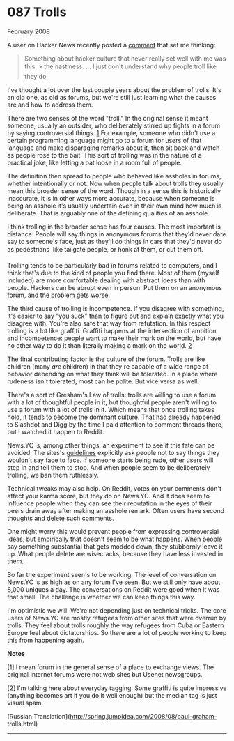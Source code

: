 # 087 Trolls


  
 
  
 February 2008   
  
 A user on Hacker News recently posted a [comment](http://news.ycombinator.com/item?id=116938) that set me thinking:   
  
 > Something about hacker culture that never really set well with me was this  > the nastiness. ... I just don't understand why people troll like they do. 

 I've thought a lot over the last couple years about the problem of trolls. It's an old one, as old as forums, but we're still just learning what the causes are and how to address them.   
  
 There are two senses of the word "troll." In the original sense it meant someone, usually an outsider, who deliberately stirred up fights in a forum by saying controversial things. [1](#trolls_note1) For example, someone who didn't use a certain programming language might go to a forum for users of that language and make disparaging remarks about it, then sit back and watch as people rose to the bait. This sort of trolling was in the nature of a practical joke, like letting a bat loose in a room full of people.   
  
 The definition then spread to people who behaved like assholes in forums, whether intentionally or not. Now when people talk about trolls they usually mean this broader sense of the word. Though in a sense this is historically inaccurate, it is in other ways more accurate, because when someone is being an asshole it's usually uncertain even in their own mind how much is deliberate. That is arguably one of the defining qualities of an asshole.   
  
 I think trolling in the broader sense has four causes. The most important is distance. People will say things in anonymous forums that they'd never dare say to someone's face, just as they'll do things in cars that they'd never do as pedestrians  like tailgate people, or honk at them, or cut them off.   
  
 Trolling tends to be particularly bad in forums related to computers, and I think that's due to the kind of people you find there. Most of them (myself included) are more comfortable dealing with abstract ideas than with people. Hackers can be abrupt even in person. Put them on an anonymous forum, and the problem gets worse.   
  
 The third cause of trolling is incompetence. If you disagree with something, it's easier to say "you suck" than to figure out and explain exactly what you disagree with. You're also safe that way from refutation. In this respect trolling is a lot like graffiti. Graffiti happens at the intersection of ambition and incompetence: people want to make their mark on the world, but have no other way to do it than literally making a mark on the world. [2](#trolls_note2)   
  
 The final contributing factor is the culture of the forum. Trolls are like children (many _are_ children) in that they're capable of a wide range of behavior depending on what they think will be tolerated. In a place where rudeness isn't tolerated, most can be polite. But vice versa as well.   
  
 There's a sort of Gresham's Law of trolls: trolls are willing to use a forum with a lot of thoughtful people in it, but thoughtful people aren't willing to use a forum with a lot of trolls in it. Which means that once trolling takes hold, it tends to become the dominant culture. That had already happened to Slashdot and Digg by the time I paid attention to comment threads there, but I watched it happen to Reddit.   
  
 News.YC is, among other things, an experiment to see if this fate can be avoided. The sites's [guidelines](http://ycombinator.com/newsguidelines.html) explicitly ask people not to say things they wouldn't say face to face. If someone starts being rude, other users will step in and tell them to stop. And when people seem to be deliberately trolling, we ban them ruthlessly.   
  
 Technical tweaks may also help. On Reddit, votes on your comments don't affect your karma score, but they do on News.YC. And it does seem to influence people when they can see their reputation in the eyes of their peers drain away after making an asshole remark. Often users have second thoughts and delete such comments.   
  
 One might worry this would prevent people from expressing controversial ideas, but empirically that doesn't seem to be what happens. When people say something substantial that gets modded down, they stubbornly leave it up. What people delete are wisecracks, because they have less invested in them.   
  
 So far the experiment seems to be working. The level of conversation on News.YC is as high as on any forum I've seen. But we still only have about 8,000 uniques a day. The conversations on Reddit were good when it was that small. The challenge is whether we can keep things this way.   
  
 I'm optimistic we will. We're not depending just on technical tricks. The core users of News.YC are mostly refugees from other sites that were overrun by trolls. They feel about trolls roughly the way refugees from Cuba or Eastern Europe feel about dictatorships. So there are a lot of people working to keep this from happening again.   
  
 
  
 
  
 
  
 
  
 **Notes**   
  
 <a name=trolls_note1>[1]</a> I mean forum in the general sense of a place to exchange views. The original Internet forums were not web sites but Usenet newsgroups.   
  
 <a name=trolls_note2>[2]</a> I'm talking here about everyday tagging. Some graffiti is quite impressive (anything becomes art if you do it well enough) but the median tag is just visual spam.   
  
 
  
 
  
 
  
 [Russian Translation](http://spring.jumpidea.com/2008/08/paul-graham- trolls.html)   
  
 
  
 
  
 
  
 

 
* * *
 

 

